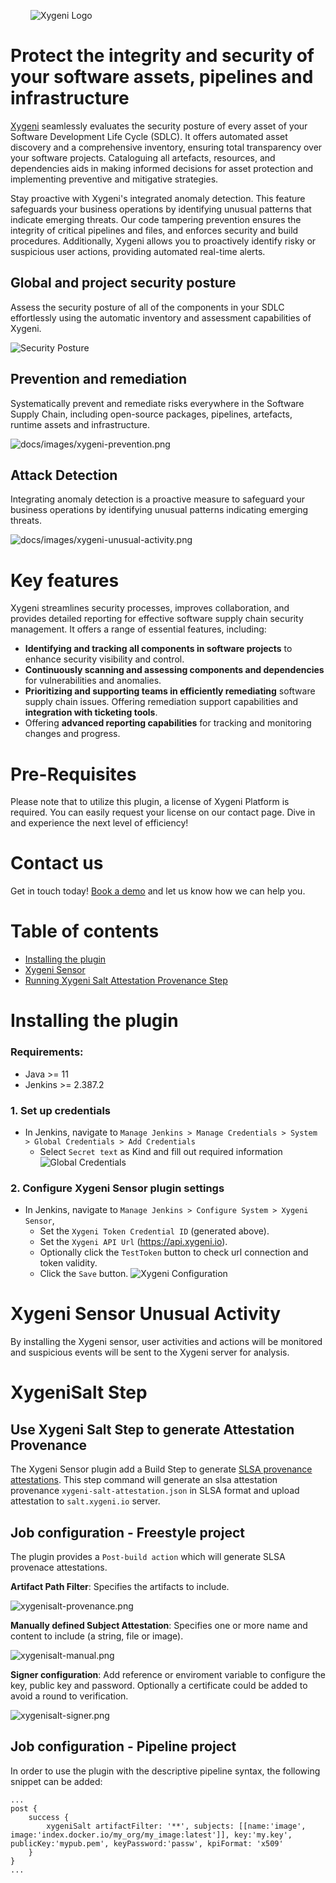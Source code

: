 &emsp;&emsp; ![Xygeni Logo](docs/images/xygenilogo.png)

# Protect the integrity and security of your software assets, pipelines and infrastructure

[Xygeni](https://xygeni.io/?utm_source=jenkins&utm_medium=marketplace)  seamlessly evaluates the security posture of every asset of your Software Development Life Cycle (SDLC). It offers automated asset discovery and a comprehensive inventory, ensuring total transparency over your software projects. Cataloguing all artefacts, resources, and dependencies aids in making informed decisions for asset protection and implementing preventive and mitigative strategies.

Stay proactive with Xygeni's integrated anomaly detection. This feature safeguards your business operations by identifying unusual patterns that indicate emerging threats. Our code tampering prevention ensures the integrity of critical pipelines and files, and enforces security and build procedures. Additionally, Xygeni allows you to proactively identify risky or suspicious user actions, providing automated real-time alerts.


## Global and project security posture

Assess the security posture of all of the components in your SDLC effortlessly using the automatic inventory and assessment capabilities of Xygeni.

![Security Posture](docs/images/xygeni-sec-posture.png)


## Prevention and remediation

Systematically prevent and remediate risks everywhere in the Software Supply Chain, including open-source packages, pipelines, artefacts, runtime assets and infrastructure.

![docs/images/xygeni-prevention.png](docs/images/xygeni-prevention.png)


## Attack Detection
Integrating anomaly detection is a proactive measure to safeguard your business operations by identifying unusual patterns indicating emerging threats.

![docs/images/xygeni-unusual-activity.png](docs/images/xygeni-unusual-activity.png)


# Key features
Xygeni streamlines security processes, improves collaboration, and provides detailed reporting for effective software supply chain security management. It offers a range of essential features, including:

- **Identifying and tracking all components in software projects** to enhance security visibility and control.
- **Continuously scanning and assessing components and dependencies** for vulnerabilities and anomalies.
- **Prioritizing and supporting teams in efficiently remediating** software supply chain issues. Offering remediation support capabilities and **integration with ticketing tools**.
- Offering **advanced reporting capabilities** for tracking and monitoring changes and progress.


# Pre-Requisites
Please note that to utilize this plugin, a license of Xygeni Platform is required. You can easily request your license on our contact page. Dive in and experience the next level of efficiency!

# Contact us
Get in touch today! [Book a demo](https://xygeni.io/book-a-demo?utm_source=jenkins&utm_medium=marketplace) and let us know how we can help you.


Table of contents
=================

* [Installing the plugin](#installing-the-plugin)
* [Xygeni Sensor](#xygeni-sensor-unusual-activity)
* [Running Xygeni Salt Attestation Provenance Step](#xygenisalt-step)


# Installing the plugin

### Requirements:
- Java >= 11
- Jenkins >= 2.387.2

### 1. Set up credentials
- In Jenkins, navigate to `Manage Jenkins > Manage Credentials > System > Global Credentials > Add Credentials`
    * Select `Secret text` as Kind and fill out required information
  ![Global Credentials](docs/images/global_credentials.png)

### 2. Configure Xygeni Sensor plugin settings 
- In Jenkins, navigate to `Manage Jenkins > Configure System > Xygeni Sensor`,
    * Set the `Xygeni Token Credential ID` (generated above).
    * Set the `Xygeni API Url` (https://api.xygeni.io).
    * Optionally click the `TestToken` button to check url connection and token validity.
    * Click the `Save` button. 
    ![Xygeni Configuration](docs/images/xygeni-config.png)



# Xygeni Sensor Unusual Activity

By installing the Xygeni sensor, user activities and actions will be monitored and suspicious events will be sent to the Xygeni server for analysis.


# XygeniSalt Step

## Use Xygeni Salt Step to generate Attestation Provenance

The Xygeni Sensor plugin add a Build Step to generate [SLSA provenance attestations](https://slsa.dev/provenance/).
This step command will generate an slsa attestation provenance ``xygeni-salt-attestation.json`` in SLSA format and upload attestation to ``salt.xygeni.io`` server.

## Job configuration - Freestyle project

The plugin provides a ```Post-build action``` which will generate SLSA provenace attestations.

**Artifact Path Filter**: Specifies the artifacts to include.

![xygenisalt-provenance.png](docs/images/xygenisalt-provenance.png)

**Manually defined Subject Attestation**: Specifies one or more name and content to include (a string, file or image).

![xygenisalt-manual.png](docs/images/xygenisalt-manual.png)

**Signer configuration**: Add reference or enviroment variable to configure the key, public key and password. Optionally a certificate could be added to avoid a round to verification.

![xygenisalt-signer.png](docs/images/xygenisalt-signer.png)

## Job configuration - Pipeline project

In order to use the plugin with the descriptive pipeline syntax, the following snippet can be added:

```
...
post {
    success {
        xygeniSalt artifactFilter: '**', subjects: [[name:'image', image:'index.docker.io/my_org/my_image:latest']], key:'my.key', publicKey:'mypub.pem', keyPassword:'passw', kpiFormat: 'x509'
    }
}
...
```

